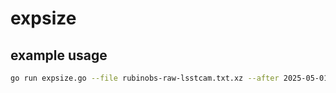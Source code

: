 # expsize

## example usage

```bash
go run expsize.go --file rubinobs-raw-lsstcam.txt.xz --after 2025-05-01 --before 2025-05-20
```
